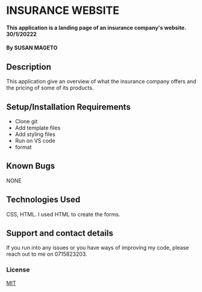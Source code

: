 # INSURANCE WEBSITE
#### This application is a landing page of an insurance company's website. 30/1/20222
#### By SUSAN MAGETO
## Description
This application give an overview of what the insurance company offers and the pricing of some of its products.
## Setup/Installation Requirements
* Clone git
* Add template files
* Add styling files
* Run on VS code
* format
## Known Bugs
NONE
## Technologies Used
CSS, HTML. I used HTML to create the forms.
## Support and contact details
If you run into any issues or you have ways of improving my code, please reach out to me on 0715823203.
### License
 [MIT](/home/moringa/Documents/insurance/LICENSE)
